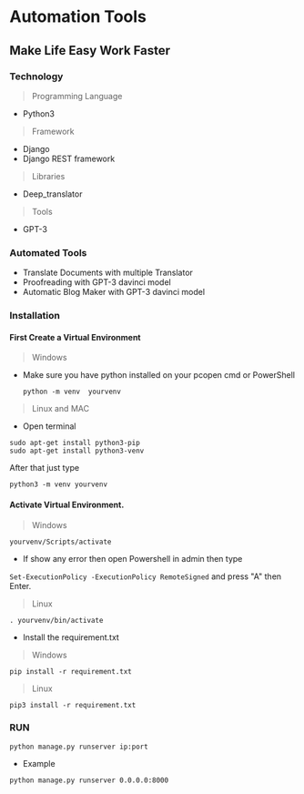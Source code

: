 # Automation Tools

## Make Life Easy Work Faster

### Technology

> Programming Language

- Python3

> Framework

- Django
- Django REST framework

> Libraries

- Deep_translator

> Tools

- GPT-3

### Automated Tools

- Translate Documents with multiple Translator
- Proofreading with GPT-3 davinci model
- Automatic Blog Maker with GPT-3 davinci model

### Installation

#### First Create a Virtual Environment

> Windows

- Make sure you have python installed on your pcopen cmd or PowerShell

  `python -m venv  yourvenv`

> Linux and MAC

- Open terminal

```
sudo apt-get install python3-pip
sudo apt-get install python3-venv
```

After that just type

`python3 -m venv yourvenv`

#### Activate Virtual Environment.

> Windows

`yourvenv/Scripts/activate`

- If show any error then open Powershell in admin
  then type

`Set-ExecutionPolicy -ExecutionPolicy RemoteSigned`
and press "A" then Enter.

> Linux

`. yourvenv/bin/activate`

- Install the requirement.txt

> Windows
	
`pip install -r requirement.txt`

> Linux

`pip3 install -r requirement.txt`

### RUN

`python manage.py runserver ip:port`
- Example

`python manage.py runserver 0.0.0.0:8000`